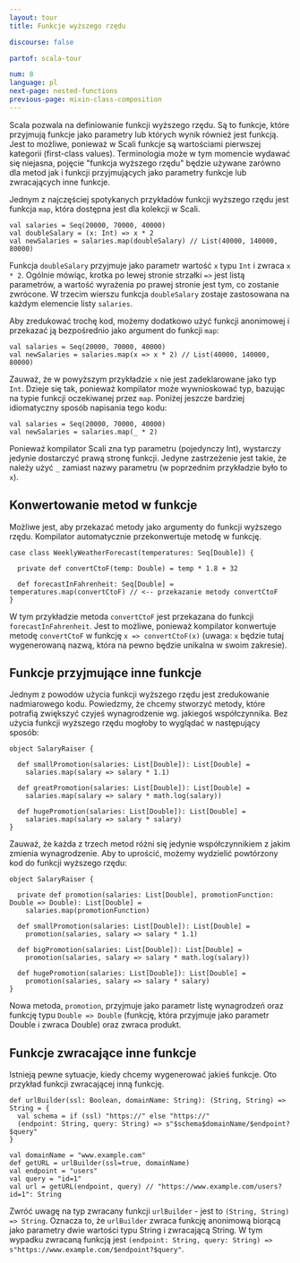 ```yaml
---
layout: tour
title: Funkcje wyższego rzędu

discourse: false

partof: scala-tour

num: 8
language: pl
next-page: nested-functions
previous-page: mixin-class-composition
---
```


Scala pozwala na definiowanie funkcji wyższego rzędu.
Są to funkcje, które przyjmują funkcje jako parametry lub których wynik również jest funkcją. 
Jest to możliwe, ponieważ w Scali funkcje są wartościami pierwszej kategorii (first-class values).
Terminologia może w tym momencie wydawać się niejasna, pojęcie "funkcja wyższego rzędu" będzie używane zarówno dla metod jak i funkcji przyjmujących jako parametry funkcje lub zwracających inne funkcje.

Jednym z najczęściej spotykanych przykładów funkcji wyższego rzędu jest funkcja `map`, która dostępna jest dla kolekcji w Scali. 

```tut
val salaries = Seq(20000, 70000, 40000)
val doubleSalary = (x: Int) => x * 2
val newSalaries = salaries.map(doubleSalary) // List(40000, 140000, 80000)
```

Funkcja `doubleSalary` przyjmuje jako parametr wartość `x` typu `Int` i zwraca `x * 2`.
Ogólnie mówiąc, krotka po lewej stronie strzałki `=>` jest listą parametrów, a wartość wyrażenia po prawej stronie jest tym, co zostanie zwrócone.
W trzecim wierszu funkcja `doubleSalary` zostaje zastosowana na każdym elemencie listy `salaries`.

Aby zredukować trochę kod, możemy dodatkowo użyć funkcji anonimowej i przekazać ją bezpośrednio jako argument do funkcji `map`:

```
val salaries = Seq(20000, 70000, 40000)
val newSalaries = salaries.map(x => x * 2) // List(40000, 140000, 80000)
```

Zauważ, że w powyższym przykładzie `x` nie jest zadeklarowane jako typ `Int`.
Dzieje się tak, ponieważ kompilator może wywnioskować typ, bazując na typie funkcji oczekiwanej przez `map`.
Poniżej jeszcze bardziej idiomatyczny sposób napisania tego kodu:

```tut
val salaries = Seq(20000, 70000, 40000)
val newSalaries = salaries.map(_ * 2)
```

Ponieważ kompilator Scali zna typ parametru (pojedynczy Int), wystarczy jedynie dostarczyć prawą stronę funkcji.
Jedyne zastrzeżenie jest takie, że należy użyć `_` zamiast nazwy parametru (w poprzednim przykładzie było to `x`).

## Konwertowanie metod w funkcje
Możliwe jest, aby przekazać metody jako argumenty do funkcji wyższego rzędu.
Kompilator automatycznie przekonwertuje metodę w funkcję.

```
case class WeeklyWeatherForecast(temperatures: Seq[Double]) {

  private def convertCtoF(temp: Double) = temp * 1.8 + 32

  def forecastInFahrenheit: Seq[Double] = temperatures.map(convertCtoF) // <-- przekazanie metody convertCtoF
}
```

W tym przykładzie metoda `convertCtoF` jest przekazana do funkcji `forecastInFahrenheit`.
Jest to możliwe, ponieważ kompilator konwertuje metodę `convertCtoF` w funkcję `x => convertCtoF(x)` (uwaga: `x` będzie tutaj wygenerowaną nazwą, która na pewno będzie unikalna w swoim zakresie).

## Funkcje przyjmujące inne funkcje

Jednym z powodów użycia funkcji wyższego rzędu jest zredukowanie nadmiarowego kodu.
Powiedzmy, że chcemy stworzyć metody, które potrafią zwiększyć czyjeś wynagrodzenie wg. jakiegoś współczynnika.
Bez użycia funkcji wyższego rzędu mogłoby to wyglądać w następujący sposób:

```tut
object SalaryRaiser {

  def smallPromotion(salaries: List[Double]): List[Double] =
    salaries.map(salary => salary * 1.1)

  def greatPromotion(salaries: List[Double]): List[Double] =
    salaries.map(salary => salary * math.log(salary))

  def hugePromotion(salaries: List[Double]): List[Double] =
    salaries.map(salary => salary * salary)
}
```

Zauważ, że każda z trzech metod różni się jedynie współczynnikiem z jakim zmienia wynagrodzenie.
Aby to uprościć, możemy wydzielić powtórzony kod do funkcji wyższego rzędu:

```tut
object SalaryRaiser {

  private def promotion(salaries: List[Double], promotionFunction: Double => Double): List[Double] =
    salaries.map(promotionFunction)

  def smallPromotion(salaries: List[Double]): List[Double] =
    promotion(salaries, salary => salary * 1.1)

  def bigPromotion(salaries: List[Double]): List[Double] =
    promotion(salaries, salary => salary * math.log(salary))

  def hugePromotion(salaries: List[Double]): List[Double] =
    promotion(salaries, salary => salary * salary)
}
```

Nowa metoda, `promotion`, przyjmuje jako parametr listę wynagrodzeń oraz funkcję typu `Double => Double` (funkcję, która przyjmuje jako parametr Double i zwraca Double) oraz zwraca produkt.

## Funkcje zwracające inne funkcje

Istnieją pewne sytuacje, kiedy chcemy wygenerować jakieś funkcje.
Oto przykład funkcji zwracającej inną funkcję.

```tut
def urlBuilder(ssl: Boolean, domainName: String): (String, String) => String = {
  val schema = if (ssl) "https://" else "https://"
  (endpoint: String, query: String) => s"$schema$domainName/$endpoint?$query"
}

val domainName = "www.example.com"
def getURL = urlBuilder(ssl=true, domainName)
val endpoint = "users"
val query = "id=1"
val url = getURL(endpoint, query) // "https://www.example.com/users?id=1": String
```

Zwróć uwagę na typ zwracany funkcji `urlBuilder` - jest to `(String, String) => String`.
Oznacza to, że `urlBuilder` zwraca funkcję anonimową biorącą jako parametry dwie wartości typu String i zwracającą String.
W tym wypadku zwracaną funkcją jest `(endpoint: String, query: String) => s"https://www.example.com/$endpoint?$query"`.
